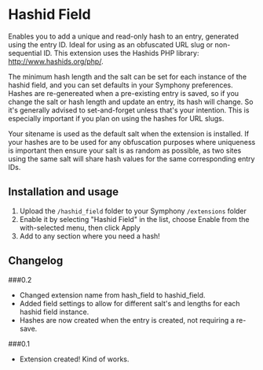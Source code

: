 # Hashid Field

Enables you to add a unique and read-only hash to an entry, generated using the entry ID. Ideal for using as an obfuscated URL slug or non-sequential ID. This extension uses the Hashids PHP library: http://www.hashids.org/php/.

The minimum hash length and the salt can be set for each instance of the hashid field, and you can set defaults in your Symphony preferences. Hashes are re-genereated when a pre-existing entry is saved, so if you change the salt or hash length and update an entry, its hash will change. So it's generally advised to set-and-forget unless that's your intention. This is especially important if you plan on using the hashes for URL slugs.

Your sitename is used as the default salt when the extension is installed. If your hashes are to be used for any obfuscation purposes where uniqueness is important then ensure your salt is as random as possible, as two sites using the same salt will share hash values for the same corresponding entry IDs.

## Installation and usage
 
1. Upload the `/hashid_field` folder to your Symphony `/extensions` folder
2. Enable it by selecting "Hashid Field" in the list, choose Enable from the with-selected menu, then click Apply
3. Add to any section where you need a hash!

## Changelog

###0.2

- Changed extension name from hash_field to hashid_field.
- Added field settings to allow for different salt's and lengths for each hashid field instance.
- Hashes are now created when the entry is created, not requiring a re-save.

###0.1

- Extension created! Kind of works.
